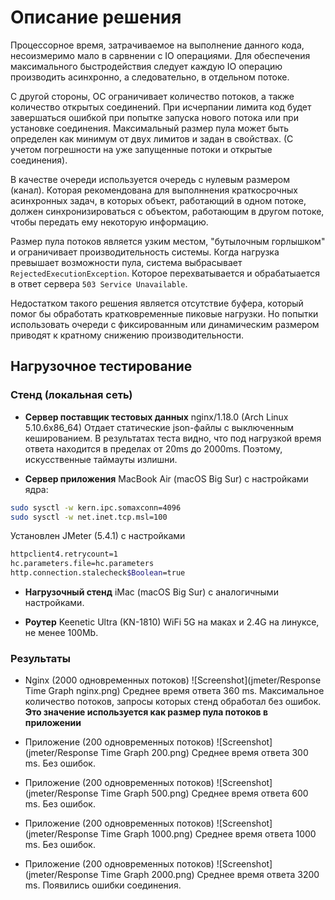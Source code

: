 # Описание решения

Процессорное время, затрачиваемое на выполнение данного кода, несоизмеримо мало в сарвнении с IO операциями. Для обеспечения максимального быстродействия следует каждую IO операцию производить асинхронно, а следовательно, в отдельном потоке. 

С другой стороны, ОС ограничивает количество потоков, а также количество открытых соединений. При исчерпании лимита код будет завершаться ошибкой при попытке запуска нового потока или при установке соединения. Максимальный размер пула может быть определен как минимум от двух лимитов и задан в свойствах. (С учетом погрешности на уже запущенные потоки и открытые соединения).
 
В качестве очереди используется очередь с нулевым размером (канал). Которая рекомендована для выполннения краткосрочных асинхронных задач, в которых объект, работающий в одном потоке, должен синхронизироваться с объектом, работающим в другом потоке, чтобы передать ему некоторую информацию.

Размер пула потоков является узким местом, "бутылочным горлышком" и ограничивает производительность системы. Когда нагрузка превышает возможности пула, система выбрасывает `RejectedExecutionException`. Которое перехватывается и обрабатыается в ответ сервера `503 Service Unavailable`.

Недостатком такого решения является отсутствие буфера, который помог бы обработать кратковременные пиковые нагрузки. Но попытки использовать очереди с фиксированным или динамическим размером приводят к кратному снижению производительности. 

## Нагрузочное тестирование

### Стенд (локальная сеть)

* **Сервер поставщик тестовых данных** nginx/1.18.0 (Arch Linux 5.10.6x86_64) Отдает статические json-файлы с выключенным кешированием. В результатах теста видно, что под нагрузкой время ответа находится в пределах от 20ms до 2000ms. Поэтому, искусственные таймауты излишни.

* **Сервер приложения** MacBook Air (macOS Big Sur) с настройками ядра:

```BASH
sudo sysctl -w kern.ipc.somaxconn=4096
sudo sysctl -w net.inet.tcp.msl=100
```
Установлен JMeter (5.4.1) с настройками

```BASH
httpclient4.retrycount=1
hc.parameters.file=hc.parameters
http.connection.stalecheck$Boolean=true
```

* **Нагрузочный стенд** iMac (macOS Big Sur) с аналогичными настройками.

* **Роутер** Keenetic Ultra (KN-1810) WiFi 5G на маках и 2.4G на линуксе, не менее 100Mb.

### Результаты

* Nginx (2000 одновременных потоков)
![Screenshot](jmeter/Response Time Graph nginx.png)
Среднее время ответа 360 ms. Максимальное количество потоков, запросы которых стенд обработал без ошибок. **Это значение используется как размер пула потоков в приложении**

* Приложение (200 одновременных потоков)
![Screenshot](jmeter/Response Time Graph 200.png)
Среднее время ответа 300 ms. Без ошибок.

* Приложение (200 одновременных потоков)
![Screenshot](jmeter/Response Time Graph 500.png)
Среднее время ответа 600 ms. Без ошибок.

* Приложение (200 одновременных потоков)
![Screenshot](jmeter/Response Time Graph 1000.png)
Среднее время ответа 1000 ms. Без ошибок.

* Приложение (200 одновременных потоков)
![Screenshot](jmeter/Response Time Graph 2000.png)
Среднее время ответа 3200 ms. Появились ошибки соединения.
